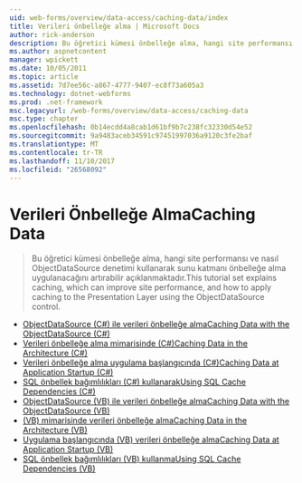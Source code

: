 ```yaml
---
uid: web-forms/overview/data-access/caching-data/index
title: Verileri önbelleğe alma | Microsoft Docs
author: rick-anderson
description: Bu öğretici kümesi önbelleğe alma, hangi site performansı ve nasıl ObjectDataSource denetimi kullanarak sunu katmanı önbelleğe alma uygulanacağını artırabilir açıklar...
ms.author: aspnetcontent
manager: wpickett
ms.date: 10/05/2011
ms.topic: article
ms.assetid: 7d7ee56c-a867-4777-9407-ec8f73a605a3
ms.technology: dotnet-webforms
ms.prod: .net-framework
msc.legacyurl: /web-forms/overview/data-access/caching-data
msc.type: chapter
ms.openlocfilehash: 0b14ecdd4a8cab1d61bf9b7c238fc32330d54e52
ms.sourcegitcommit: 9a9483aceb34591c97451997036a9120c3fe2baf
ms.translationtype: MT
ms.contentlocale: tr-TR
ms.lasthandoff: 11/10/2017
ms.locfileid: "26568092"
---
```

<a name="caching-data"></a><span data-ttu-id="03f85-103">Verileri Önbelleğe Alma</span><span class="sxs-lookup"><span data-stu-id="03f85-103">Caching Data</span></span>
====================
> <span data-ttu-id="03f85-104">Bu öğretici kümesi önbelleğe alma, hangi site performansı ve nasıl ObjectDataSource denetimi kullanarak sunu katmanı önbelleğe alma uygulanacağını artırabilir açıklanmaktadır.</span><span class="sxs-lookup"><span data-stu-id="03f85-104">This tutorial set explains caching, which can improve site performance, and how to apply caching to the Presentation Layer using the ObjectDataSource control.</span></span>


- [<span data-ttu-id="03f85-105">ObjectDataSource (C#) ile verileri önbelleğe alma</span><span class="sxs-lookup"><span data-stu-id="03f85-105">Caching Data with the ObjectDataSource (C#)</span></span>](caching-data-with-the-objectdatasource-cs.md)
- [<span data-ttu-id="03f85-106">Verileri önbelleğe alma mimarisinde (C#)</span><span class="sxs-lookup"><span data-stu-id="03f85-106">Caching Data in the Architecture (C#)</span></span>](caching-data-in-the-architecture-cs.md)
- [<span data-ttu-id="03f85-107">Verileri önbelleğe alma uygulama başlangıcında (C#)</span><span class="sxs-lookup"><span data-stu-id="03f85-107">Caching Data at Application Startup (C#)</span></span>](caching-data-at-application-startup-cs.md)
- [<span data-ttu-id="03f85-108">SQL önbellek bağımlılıkları (C#) kullanarak</span><span class="sxs-lookup"><span data-stu-id="03f85-108">Using SQL Cache Dependencies (C#)</span></span>](using-sql-cache-dependencies-cs.md)
- [<span data-ttu-id="03f85-109">ObjectDataSource (VB) ile verileri önbelleğe alma</span><span class="sxs-lookup"><span data-stu-id="03f85-109">Caching Data with the ObjectDataSource (VB)</span></span>](caching-data-with-the-objectdatasource-vb.md)
- [<span data-ttu-id="03f85-110">(VB) mimarisinde verileri önbelleğe alma</span><span class="sxs-lookup"><span data-stu-id="03f85-110">Caching Data in the Architecture (VB)</span></span>](caching-data-in-the-architecture-vb.md)
- [<span data-ttu-id="03f85-111">Uygulama başlangıcında (VB) verileri önbelleğe alma</span><span class="sxs-lookup"><span data-stu-id="03f85-111">Caching Data at Application Startup (VB)</span></span>](caching-data-at-application-startup-vb.md)
- [<span data-ttu-id="03f85-112">SQL önbellek bağımlılıkları (VB) kullanma</span><span class="sxs-lookup"><span data-stu-id="03f85-112">Using SQL Cache Dependencies (VB)</span></span>](using-sql-cache-dependencies-vb.md)
